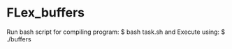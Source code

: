 # FLex_buffers
 Run bash script for compiling program: $ bash task.sh and 
 Execute using: $ ./buffers
